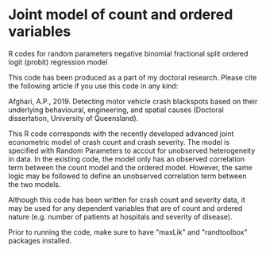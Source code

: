 # Joint model of count and ordered variables
 R codes for random parameters negative binomial fractional split ordered logit (probit) regression model

This code has been produced as a part of my doctoral research. Please cite the following article if you use this code in any kind:

Afghari, A.P., 2019. Detecting motor vehicle crash blackspots based on their underlying behavioural, engineering, and spatial causes (Doctoral dissertation, University of Queensland).

This R code corresponds with the recently developed advanced joint econometric model of crash count and crash severity. The model is specified with Random Parameters to accout for unobserved heterogeneity in data. In the existing code, the model only has an observed correlation term between the count model and the ordered model. However, the same logic may be followed to define an unobserved correlation term between the two models.

Although this code has been written for crash count and severity data, it may be used for any dependent variables that are of count and ordered nature (e.g. number of patients at hospitals and severity of disease).

Prior to running the code, make sure to have "maxLik" and "randtoolbox" packages installed.

